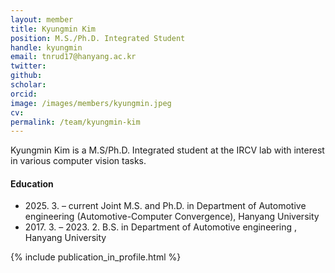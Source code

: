 ```yaml
---
layout: member
title: Kyungmin Kim
position: M.S./Ph.D. Integrated Student
handle: kyungmin
email: tnrud17@hanyang.ac.kr
twitter: 
github: 
scholar: 
orcid: 
image: /images/members/kyungmin.jpeg
cv: 
permalink: /team/kyungmin-kim
---
```


Kyungmin Kim is a M.S/Ph.D. Integrated student at the IRCV lab with interest in various computer vision tasks.


#### Education

<ul class="chronological">
  <li><span>2025. 3. – current</span> Joint M.S. and Ph.D. in Department of Automotive engineering (Automotive-Computer Convergence), Hanyang University</li>
  <li><span>2017. 3. – 2023. 2.</span> B.S. in Department of Automotive engineering
, Hanyang University</li>
  
</ul>

{% include publication_in_profile.html %}
